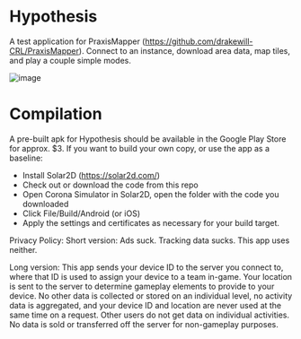# Hypothesis
A test application for PraxisMapper (https://github.com/drakewill-CRL/PraxisMapper). Connect to an instance, download area data, map tiles, and play a couple simple modes.

![image](https://user-images.githubusercontent.com/46307022/163604513-fb2271a4-0d42-43ce-8fa2-300be87cc475.png)


# Compilation
A pre-built apk for Hypothesis should be available in the Google Play Store for approx. $3.
If you want to build your own copy, or use the app as a baseline:
* Install Solar2D (https://solar2d.com/)
* Check out or download the code from this repo
* Open Corona Simulator in Solar2D, open the folder with the code you downloaded
* Click File/Build/Android (or iOS)
* Apply the settings and certificates as necessary for your build target.

Privacy Policy:
Short version: Ads suck. Tracking data sucks. This app uses neither.

Long version: This app sends your device ID to the server you connect to, where that ID is used to assign your device to a team in-game. Your location is sent to the server to determine gameplay elements to provide to your device. No other data is collected or stored on an individual level, no activity data is aggregated, and your device ID and location are never used at the same time on a request. Other users do not get data on individual activities. No data is sold or transferred off the server for non-gameplay purposes.
